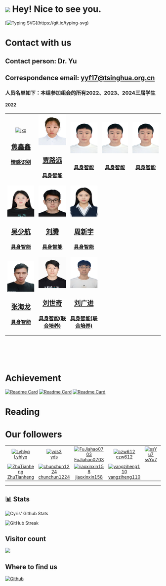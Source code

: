<h1><img src="https://emojis.slackmojis.com/emojis/images/1531849430/4246/blob-sunglasses.gif?1531849430" width="30"/> Hey! Nice to see you.</h1>

[![Typing SVG](https://readme-typing-svg.demolab.com?font=Fira+Code&size=17&duration=3000&pause=500&color=040F14&multiline=true&width=1000&height=100&lines=We+are+the+Intelligent+Control+and+Interaction+Group+(ICIG).;Our+group+is+part+of+the+Multimodal+Information+Perception+and+Security+Laboratory.+;We+belong+to+the+School+of+Computer+Science+and+Technology+at+Xinjiang+University.)](https://git.io/typing-svg)


<!--
# Group introduction
We are the Intelligent Control and Interaction Group of the Multimodal Information Perception and Security Laboratory of the School of Computer Science and Technology of Xinjiang University, abbreviated as ICIG.
-->

# Contact with us

## Contact person: Dr. Yu

## Correspondence email: yyf17@tsinghua.org.cn

### 人员名单如下：本组参加组会的所有2022、2023、2024三届学生
#### 2022

<table align="center" width="100%" height="800px">
  <tr>
    <td width="150" height="200">
      <div align="center" width="100" height="150">
        <a href="" target="_blank" class="image">
          <span class="image fit">
            <img src="./fig/jiaoxinxin" alt="jxx" width="100" height="100">
          </span>
          <h2>焦鑫鑫</h2>
          <h3>情感识别</h3>
        </a>
      </div>
    </td>
    <td width="150" height="200">
      <div align="center" width="100" height="150">
        <a href="" target="_blank" class="image">
          <span class="image fit">
            <img src="./fig/wangxincheng.jpeg" alt="wxc" width="100" height="100">
          </span>
          <h2>贾路远</h2>
          <h3>具身智能</h3>
        </a>
      </div>
    </td>
    <td width="150" height="200">
      <div align="center" width="100" height="150">
        <a href="" target="_blank" class="image">
          <span class="image fit">
            <img src="./fig/lijiahao.jpeg" alt="ljh" width="100" height="100">
          </span>
          <h2></h2>
          <h3>具身智能</h3>
        </a>
      </div>
    </td>
      <td width="150" height="200">
      <div align="center" width="100" height="150">
        <a href="" target="_blank" class="image">
          <span class="image fit">
            <img src="./fig/lijiahao.jpeg" alt="ljh" width="100" height="100">
          </span>
          <h2></h2>
          <h3>具身智能</h3>
        </a>
      </div>
    </td>
      <td width="150" height="200">
      <div align="center" width="100" height="150">
        <a href="" target="_blank" class="image">
          <span class="image fit">
            <img src="./fig/lijiahao.jpeg" alt="ljh" width="100" height="100">
          </span>
          <h2></h2>
          <h3>具身智能</h3>
        </a>
      </div>
    </td>
  </tr>
  <tr>
        <td width="150" height="200">
      <div align="center" width="100" height="150">
        <a href="" target="_blank" class="image">
          <span class="image fit">
            <img src="./fig/wushaohang.jpg" alt="吴少航" width="100" height="100">
          </span>
          <h2>吴少航</h2>
          <h3>具身智能</h3>
        </a>
      </div>
    </td>
    <td width="150" height="200">
      <div align="center" width="100" height="150">
        <a href="" target="_blank" class="image">
          <span class="image fit">
            <img src="./fig/liuteng.jpg" alt="刘腾" width="100" height="100">
          </span>
          <h2>刘腾</h2>
          <h3>具身智能</h3>
        </a>
      </div>
    </td>
    <td width="150" height="200">
      <div align="center" width="100" height="150">
        <a href="" target="_blank" class="image">
          <span class="image fit">
            <img src="./fig/zhouxinyu.jpg" alt="周新宇" width="100" height="100">
          </span>
          <h2>周新宇</h2>
          <h3>具身智能</h3>
        </a>
      </div>
    </td>
  </tr>
    <tr>
        <td width="150" height="200">
      <div align="center" width="100" height="150">
        <a href="" target="_blank" class="image">
          <span class="image fit">
            <img src="./fig/zhanghailong.jpg" alt="张海龙" width="100" height="100">
          </span>
          <h2>张海龙</h2>
          <h3>具身智能</h3>
        </a>
      </div>
    </td>
    <td width="150" height="200">
      <div align="center" width="100" height="150">
        <a href="" target="_blank" class="image">
          <span class="image fit">
            <img src="./fig/liushiqi.jpg" alt="刘世奇" width="100" height="100">
          </span>
          <h2>刘世奇</h2>
          <h3>具身智能(联合培养)</h3>
        </a>
      </div>
    </td>
    <td width="150" height="200">
      <div align="center" width="100" height="150">
        <a href="" target="_blank" class="image">
          <span class="image fit">
            <img src="./fig/liuguangjin.jpg" alt="刘广进" width="100" height="100">
          </span>
          <h2>刘广进</h2>
          <h3>具身智能(联合培养)</h3>
        </a>
      </div>
    </td>
  </tr>
</table>

# Achievement
<!--
| Title | conference or journal |  Year | Authors | Corresponding author | Financial Support | Description | pdf | ppt | arxiv |
| ---   | ---                   | ---   | ---     | ---                  |  ---              | ---         | --- | --- | ---   | 
|       |                       |       |         |                      |                   |   其中，在语音情感识别领域提出一种新的方法。通过优化特征提取网络，在不同的尺度空间沿着时间和频率方向捕获谱图中的情感信息，引入自监督模型Hubert获取更丰富的时域信息，并以分层协调的方式进行特征交互，进一步提升了识别性能，该方法可以抽取语音时频域之间的情感关系，为分析语音信号中的情感信息提供了有力的支撑。成果发表在CCF B类会议IEEE International Conference on Multimedia & Expo 2024上。          |     |     |   https://arxiv.org/abs/2404.13509    | 
|       |                       |       |         |                      |                   |  其中，在语音情感识别中有效地捕捉情感的时间相关性和动态变化方面提出了一种新方法。通过引入新的渐进式信道查询策略，该方法可以通过信道查询技术在信道维度上逐步查询并整合语义相似的信息，从而更好地关注句子中的情感动态变化，实现情感的长期上下文建模。成果“PCQ: Emotion Recognition in Speech via Progressive Channel Querying”发表在CCF C类会议International Conference on Intelligent Computing上。           |     |     |    http://arxiv.org/abs/2407.12380   | 

-->
[![Readme Card](https://github-readme-stats.vercel.app/api/pin/?username=yyf17&repo=SAAVN&bg_color=0d1116&title_color=ce09ec&text_color=a4aacb&icon_color=007ec6)](https://github.com/yyf17/SAAVN)
[![Readme Card](https://github-readme-stats.vercel.app/api/pin/?username=yyf17&repo=MACMA&bg_color=0d1116&title_color=ce09ec&text_color=a4aacb&icon_color=007ec6)](https://github.com/yyf17/MACMA)
[![Readme Card](https://github-readme-stats.vercel.app/api/pin/?username=yyf17&repo=FSAAVN&bg_color=0d1116&title_color=ce09ec&text_color=a4aacb&icon_color=007ec6)](https://github.com/yyf17/FSAAVN)
&nbsp;
# Reading
# Our followers
<!--START_SECTION:top-followers-->
<table>
  <tr>
    <td align="center">
      <a href="https://github.com/Lyhlyq">
        <img src="https://avatars.githubusercontent.com/u/102502827?v=4" width="100px;" alt="Lyhlyq"/>
      </a>
      <br />
      <a href="https://github.com/Lyhlyq">Lyhlyq</a>
    </td>
        <td align="center">
      <a href="https://github.com/yds3">
        <img src="https://avatars2.githubusercontent.com/u/5100735" width="100px;" alt="yds3"/>
      </a>
      <br />
      <a href="https://github.com/yds3">yds</a>
    </td>
    <td align="center">
      <a href="https://github.com/FuJiahao0703">
        <img src="https://avatars.githubusercontent.com/u/161954417?v=4" width="100px;" alt="FuJiahao0703"/>
      </a>
      <br />
      <a href="https://github.com/FuJiahao0703">FuJiahao0703</a>
    </td>
    <td align="center">
      <a href="https://github.com/czw612">
        <img src="https://avatars.githubusercontent.com/u/56305827?v=4" width="100px;" alt="czw612"/>
      </a>
      <br />
      <a href="https://github.com/czw612">czw612</a>
    </td>
    <td align="center">
      <a href="https://github.com/ssYu7">
        <img src="https://avatars.githubusercontent.com/u/148185349?v=4" width="100px;" alt="ssYu7"/>
      </a>
      <br />
      <a href="https://github.com/ssYu7">ssYu7</a>
    </td>
    <td align="center">
      <a href="https://github.com/zhuta015">
        <img src="https://avatars.githubusercontent.com/u/148187629?v=4" width="100px;" alt="zhuta015"/>
      </a>
      <br />
      <a href="https://github.com/zhuta015">zhuta015</a>
    </td>
  </tr>
  <tr>
    <td align="center">
      <a href="https://github.com/ZhuTianheng">
        <img src="https://avatars.githubusercontent.com/u/148225015?v=4" width="100px;" alt="ZhuTianheng"/>
      </a>
      <br />
      <a href="https://github.com/ZhuTianheng">ZhuTianheng</a>
    </td>
    <td align="center">
      <a href="https://github.com/chunchun1224">
        <img src="https://avatars.githubusercontent.com/u/148959890?v=4" width="100px;" alt="chunchun1224"/>
      </a>
      <br />
      <a href="https://github.com/chunchun1224">chunchun1224</a>
    </td>
    <td align="center">
      <a href="https://github.com/jiaoxinxin158">
        <img src="https://avatars.githubusercontent.com/u/71214503?v=4" width="100px;" alt="jiaoxinxin158"/>
      </a>
      <br />
      <a href="https://github.com/jiaoxinxin158">jiaoxinxin158</a>
    </td>
    <td align="center">
      <a href="https://github.com/yangziheng110">
        <img src="https://avatars.githubusercontent.com/u/175932949?v=4" width="100px;" alt="yangziheng110"/>
      </a>
      <br />
      <a href="https://github.com/yangziheng110">yangziheng110</a>
    </td>
  </tr>
</table>
<!--END_SECTION:top-followers-->

---

<!--START_SECTION:waka-->
## 📊 Stats

![Cyris' Github Stats](https://github-readme-stats.vercel.app/api?username=yyf17&hide=contribs,prs&show_icons=true&bg_color=0d1116&title_color=ce09ec&text_color=a4aacb&icon_color=007ec6)

![GitHub Streak](https://github-readme-streak-stats.herokuapp.com/?user=yyf17&theme=dark&count_private=true&bg_color=0d1116&title_color=ce09ec&text_color=a4aacb&icon_color=007ec6)

## Visitor count

<img src="https://profile-counter.glitch.me/ICIG/count.svg" />

## Where to find us
<p><a href="https://github.com/yyf17" target="_blank"><img alt="Github" src="https://img.shields.io/badge/GitHub-%2312100E.svg?&style=for-the-badge&logo=Github&logoColor=white" /></a> 
